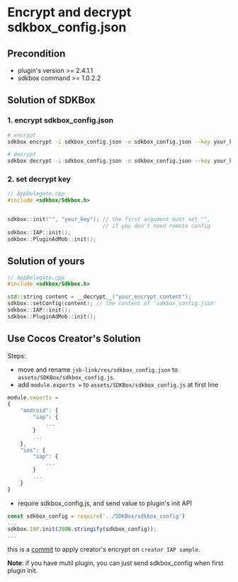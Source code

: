 # Encrypt and decrypt sdkbox_config.json

## Precondition
- plugin's version >= 2.4.1.1
- sdkbox command >= 1.0.2.2

## Solution of SDKBox

### 1. encrypt sdkbox_config.json

```bash
# encrypt
sdkbox encrypt -i sdkbox_config.json -o sdkbox_config.json --key your_key

# decrypt
sdkbox decrypt -i sdkbox_config.json -o sdkbox_config.json --key your_key
```

### 2. set decrypt key

```c++
// AppDelegate.cpp
#include <sdkbox/Sdkbox.h>


sdkbox::init("", "your_key"); // the first argument must set "",
                              // if you don't need remote config
sdkbox::IAP::init();
sdkbox::PluginAdMob::init();
```

## Solution of yours

```c++
// AppDelegate.cpp
#include <sdkbox/Sdkbox.h>

std::string content = __decrypt__("your_encrypt_content");
sdkbox::setConfig(content); // the content of 'sdkbox_config.json'
sdkbox::IAP::init();
sdkbox::PluginAdMob::init();
```

## Use Cocos Creator's Solution


Steps:

* move and rename `jsb-link/res/sdkbox_config.json` to `assets/SDKBox/sdkbox_config.js`.
* add `module.exports =` to `assets/SDKBox/sdkbox_config.js` at first line

```js
module.exports =
{
    "android": {
        "iap": {
            ...
        }
        ...
    },
    "ios": {
        "iap": {
            ...
        }
        ...
    }
}

```

* require sdkbox_config.js, and send value to plugin's init API

```js
const sdkbox_config = require('../SDKBox/sdkbox_config')
...
sdkbox.IAP.init(JSON.stringify(sdkbox_config));
...
```

this is a [commit](https://github.com/sdkbox/sdkbox-sample-ccc200/commit/c59a76fecd680de832a45d60e4e88c8ba96c78fa) to apply creator's encrypt on `creator IAP sample`.

__Note__: if you have mutil plugin, you can just send sdkbox_config when first plugin init.


